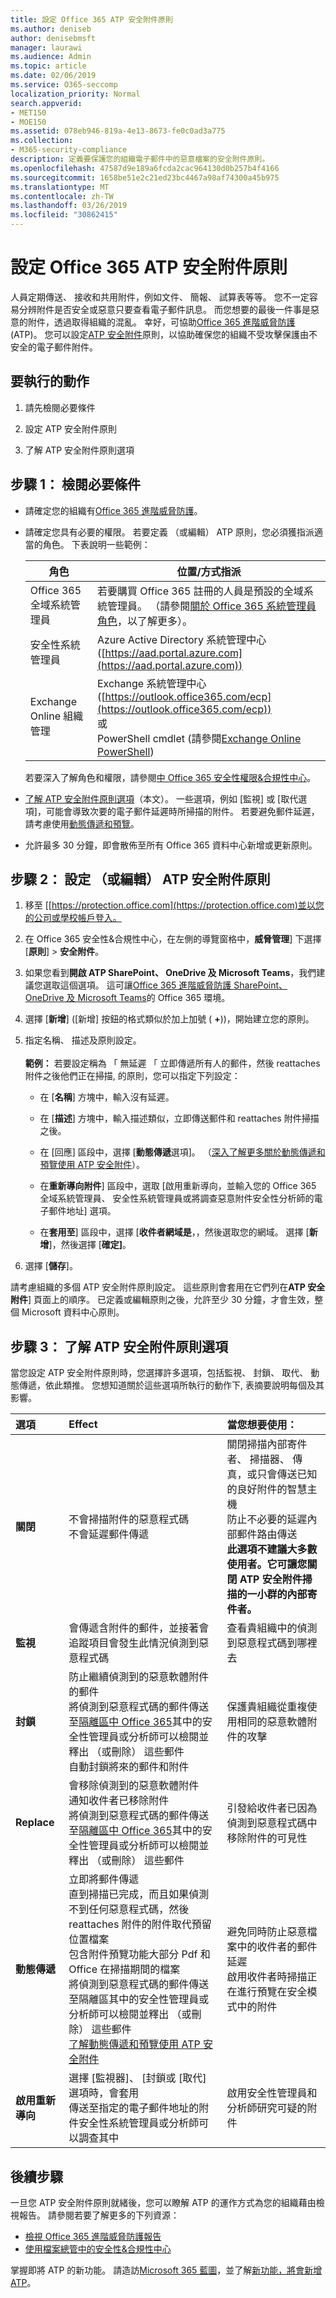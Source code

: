 ```yaml
---
title: 設定 Office 365 ATP 安全附件原則
ms.author: deniseb
author: denisebmsft
manager: laurawi
ms.audience: Admin
ms.topic: article
ms.date: 02/06/2019
ms.service: O365-seccomp
localization_priority: Normal
search.appverid:
- MET150
- MOE150
ms.assetid: 078eb946-819a-4e13-8673-fe0c0ad3a775
ms.collection:
- M365-security-compliance
description: 定義要保護您的組織電子郵件中的惡意檔案的安全附件原則。
ms.openlocfilehash: 47587d9e189a6fcda2cac964130d0b257b4f4166
ms.sourcegitcommit: 1658be51e2c21ed23bc4467a98af74300a45b975
ms.translationtype: MT
ms.contentlocale: zh-TW
ms.lasthandoff: 03/26/2019
ms.locfileid: "30862415"
---
```

# <a name="set-up-office-365-atp-safe-attachments-policies"></a>設定 Office 365 ATP 安全附件原則

人員定期傳送、 接收和共用附件，例如文件、 簡報、 試算表等等。 您不一定容易分辨附件是否安全或惡意只要查看電子郵件訊息。 而您想要的最後一件事是惡意的附件，透過取得組織的混亂。 幸好，可協助[Office 365 進階威脅防護](office-365-atp.md)(ATP)。 您可以設定[ATP 安全附件](atp-safe-attachments.md)原則，以協助確保您的組織不受攻擊保護由不安全的電子郵件附件。 
  
## <a name="what-to-do"></a>要執行的動作 
  
1. 請先檢閱必要條件
    
2. 設定 ATP 安全附件原則
    
3. 了解 ATP 安全附件原則選項
    
## <a name="step-1-review-the-prerequisites"></a>步驟 1： 檢閱必要條件

- 請確定您的組織有[Office 365 進階威脅防護](office-365-atp.md)。
    
- 請確定您具有必要的權限。 若要定義 （或編輯） ATP 原則，您必須獲指派適當的角色。 下表說明一些範例： <br>

    |角色  |位置/方式指派  |
    |---------|---------|
    |Office 365 全域系統管理員 |若要購買 Office 365 註冊的人員是預設的全域系統管理員。 （請參閱[關於 Office 365 系統管理員角色](https://docs.microsoft.com/office365/admin/add-users/about-admin-roles)，以了解更多）。         |
    |安全性系統管理員 |Azure Active Directory 系統管理中心 ([https://aad.portal.azure.com](https://aad.portal.azure.com))|
    |Exchange Online 組織管理 |Exchange 系統管理中心 ([https://outlook.office365.com/ecp](https://outlook.office365.com/ecp)) <br>或  <br>  PowerShell cmdlet (請參閱[Exchange Online PowerShell](https://docs.microsoft.com/powershell/exchange/exchange-online/exchange-online-powershell?view=exchange-ps)) |
    
    若要深入了解角色和權限，請參閱[中 Office 365 安全性權限&amp;合規性中心](permissions-in-the-security-and-compliance-center.md)。

- [了解 ATP 安全附件原則選項](#step-3-learn-about-atp-safe-attachments-policy-options)（本文）。 一些選項，例如 [監視] 或 [取代選項]，可能會導致次要的電子郵件延遲時所掃描的附件。 若要避免郵件延遲，請考慮使用[動態傳遞和預覽](dynamic-delivery-and-previewing.md)。
    
- 允許最多 30 分鐘，即會散佈至所有 Office 365 資料中心新增或更新原則。
    
## <a name="step-2-set-up-or-edit-an-atp-safe-attachments-policy"></a>步驟 2： 設定 （或編輯） ATP 安全附件原則
  
1. 移至 [[https://protection.office.com](https://protection.office.com)並以您的公司或學校帳戶登入。 
    
2. 在 Office 365 安全性&amp;合規性中心，在左側的導覽窗格中，**威脅管理**] 下選擇 [**原則**] \> **安全附件**。
    
3. 如果您看到**開啟 ATP SharePoint、 OneDrive 及 Microsoft Teams**，我們建議您選取這個選項。 這可讓[Office 365 進階威脅防護 SharePoint、 OneDrive 及 Microsoft Teams](atp-for-spo-odb-and-teams.md)的 Office 365 環境。 
    
4. 選擇 [**新增**] ([新增] 按鈕的格式類似於加上加號 ( **+**))，開始建立您的原則。
    
5. 指定名稱、 描述及原則設定。<br/><br/>**範例：** 若要設定稱為 「 無延遲 「 立即傳遞所有人的郵件，然後 reattaches 附件之後他們正在掃描, 的原則，您可以指定下列設定： 
    
      - 在 [**名稱**] 方塊中，輸入沒有延遲。
    
      - 在 [**描述**] 方塊中，輸入描述類似，立即傳送郵件和 reattaches 附件掃描之後。
    
      - 在 [回應] 區段中，選擇 [**動態傳遞**選項]。 （[深入了解更多關於動態傳遞和預覽使用 ATP 安全附件](dynamic-delivery-and-previewing.md)）。
    
      - 在**重新導向附件**] 區段中，選取 [啟用重新導向，並輸入您的 Office 365 全域系統管理員、 安全性系統管理員或將調查惡意附件安全性分析師的電子郵件地址] 選項。 
    
      - 在**套用至**] 區段中，選擇 [**收件者網域是**，，然後選取您的網域。 選擇 [**新增**]，然後選擇 [**確定]**。
    
6. 選擇 [**儲存**]。
    
請考慮組織的多個 ATP 安全附件原則設定。 這些原則會套用在它們列在**ATP 安全附件**] 頁面上的順序。 已定義或編輯原則之後，允許至少 30 分鐘，才會生效，整個 Microsoft 資料中心原則。 
  
## <a name="step-3-learn-about-atp-safe-attachments-policy-options"></a>步驟 3： 了解 ATP 安全附件原則選項

當您設定 ATP 安全附件原則時，您選擇許多選項，包括監視、 封鎖、 取代、 動態傳遞，依此類推。 您想知道關於這些選項所執行的動作下, 表摘要說明每個及其影響。
  
|**選項**|**Effect**|**當您想要使用：**|
|:-----|:-----|:-----|
|**關閉** <br/> |不會掃描附件的惡意程式碼  <br/> 不會延遲郵件傳遞  <br/> |關閉掃描內部寄件者、 掃描器、 傳真，或只會傳送已知的良好附件的智慧主機  <br/> 防止不必要的延遲內部郵件路由傳送  <br/> **此選項不建議大多數使用者。它可讓您關閉 ATP 安全附件掃描的一小群的內部寄件者。**           |
|**監視** <br/> |會傳遞含附件的郵件，並接著會追蹤項目會發生此情況偵測到惡意程式碼  <br/> |查看貴組織中的偵測到惡意程式碼到哪裡去  <br/> |
|**封鎖** <br/> |防止繼續偵測到的惡意軟體附件的郵件  <br/> 將偵測到惡意程式碼的郵件傳送至[隔離區中 Office 365](manage-quarantined-messages-and-files.md)其中的安全性管理員或分析師可以檢閱並釋出 （或刪除） 這些郵件  <br/> 自動封鎖將來的郵件和附件  <br/> |保護貴組織從重複使用相同的惡意軟體附件的攻擊  <br/> |
|**Replace** <br/> |會移除偵測到的惡意軟體附件  <br/> 通知收件者已移除附件  <br/> 將偵測到惡意程式碼的郵件傳送至[隔離區中 Office 365](manage-quarantined-messages-and-files.md)其中的安全性管理員或分析師可以檢閱並釋出 （或刪除） 這些郵件  <br/> |引發給收件者已因為偵測到惡意程式碼中移除附件的可見性  <br/> |
|**動態傳遞** <br/> |立即將郵件傳遞  <br/> 直到掃描已完成，而且如果偵測不到任何惡意程式碼，然後 reattaches 附件的附件取代預留位置檔案  <br/> 包含附件預覽功能大部分 Pdf 和 Office 在掃描期間的檔案  <br/> 將偵測到惡意程式碼的郵件傳送至隔離區其中的安全性管理員或分析師可以檢閱並釋出 （或刪除） 這些郵件  <br/> [了解動態傳遞和預覽使用 ATP 安全附件](dynamic-delivery-and-previewing.md) <br/> |避免同時防止惡意檔案中的收件者的郵件延遲  <br/> 啟用收件者時掃描正在進行預覽在安全模式中的附件  <br/> |
|**啟用重新導向** <br/> |選擇 [監視器]、 [封鎖或 [取代] 選項時，會套用  <br/> 傳送至指定的電子郵件地址的附件安全性系統管理員或分析師可以調查其中  <br/> |啟用安全性管理員和分析師研究可疑的附件  <br/> |
   
## <a name="next-steps"></a>後續步驟

一旦您 ATP 安全附件原則就緒後，您可以瞭解 ATP 的運作方式為您的組織藉由檢視報告。 請參閱若要了解更多的下列資源：
- [檢視 Office 365 進階威脅防護報告](view-reports-for-atp.md)
- [使用檔案總管中的安全性&amp;合規性中心](use-explorer-in-security-and-compliance.md)

掌握即將 ATP 的新功能。 請造訪[Microsoft 365 藍圖](https://www.microsoft.com/microsoft-365/roadmap?filters=O365)，並了解[新功能，將會新增 ATP](office-365-atp.md#new-features-in-office-365-atp)。
 